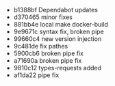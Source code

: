 - b1388bf Dependabot updates
- d370465 minor fixes
- 881bb4e local make docker-build
- 9e9671c syntax fix, broken pipe
- 99660c4 new version injection
- 9c481de fix pathes
- 5900cb6 broken pipe fix
- a71690a broken pipe fix
- 9810c12 types-requests added
- af1da22 pipe fix